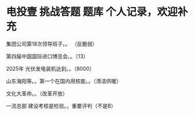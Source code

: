 # 电投壹 挑战答题 题库 个人记录，欢迎补充


集团公司第18次领导班子。。 （反脆弱）


第四届中国国际进口博览会。。（13）


2025年 光伏发电装机达到。。（8000）


山东海阳等。。第一个在国内用核能。。（清洁供暖）


文化大革命。。（改革开放）


一流总部 建设考核是检验。。重要评判（不是B）

